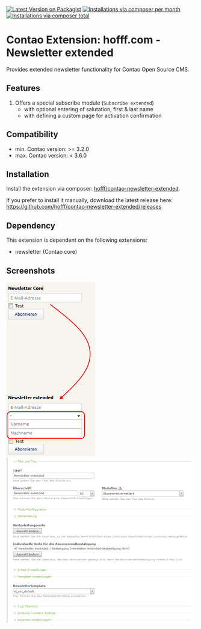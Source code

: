 [![Latest Version on Packagist](http://img.shields.io/packagist/v/hofff/contao-newsletter-extended.svg?style=flat)](https://packagist.org/packages/hofff/contao-newsletter-extended)
[![Installations via composer per month](http://img.shields.io/packagist/dm/hofff/contao-newsletter-extended.svg?style=flat)](https://packagist.org/packages/hofff/contao-newsletter-extended)
[![Installations via composer total](http://img.shields.io/packagist/dt/hofff/contao-newsletter-extended.svg?style=flat)](https://packagist.org/packages/hofff/contao-newsletter-extended)

# Contao Extension: hofff.com - Newsletter extended

Provides extended newsletter functionality for Contao Open Source CMS.


## Features

1. Offers a special subscribe module (`Subscribe extended`)
    - with optional entering of salutation, first & last name
    - with defining a custom page for activation confirmation

## Compatibility

- min. Contao version: >= 3.2.0
- max. Contao version: <  3.6.0


## Installation

Install the extension via composer: [hofff/contao-newsletter-extended](https://packagist.org/packages/hofff/contao-newsletter-extended).

If you prefer to install it manually, download the latest release here: https://github.com/hofff/contao-newsletter-extended/releases


## Dependency

This extension is dependent on the following extensions:

- newsletter (Contao core)

## Screenshots

![Module 'Subscribe extended' in front end](screenshot_subscribe-extended-fe.png)
![Module: 'Subscribe extended' in back end](screenshot_subscribe-extended-be.png)
